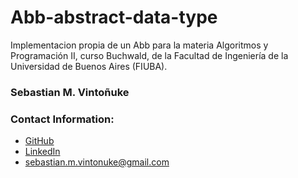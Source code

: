# Abb-abstract-data-type
Implementacion propia de un Abb para la materia Algoritmos y Programación II, curso Buchwald, de la Facultad de Ingeniería de la Universidad de Buenos Aires (FIUBA).

### Sebastian M. Vintoñuke
### Contact Information:

- [GitHub](https://github.com/SebastianVintonuke)
- [LinkedIn](https://www.linkedin.com/in/sebastian-vintoñuke-7ab06a161/)
- sebastian.m.vintonuke@gmail.com
